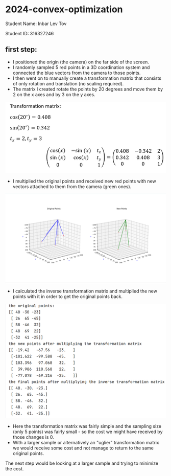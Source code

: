 # 2024-convex-optimization

Student Name: Inbar Lev Tov

Student ID: 316327246

## first step:
- I positioned the origin (the camera) on the far side of the screen.
- I randomly sampled 5 red points in a 3D coordination system and connected the blue vectors from the camera to those points.
- I then went on to manually create a transformation matrix that consists of only rotation and translation (no scaling required).
- The matrix I created rotate the points by 20 degrees and move them by 2 on the x axes and by 3 on the y axes.

![/images/transformation_matrix](/images/transformation_matrix.png)

- I multiplied the original points and received new red points with new vectors attached to them from the camera (green ones).

![/images/graph_for_first_step1](/images/graph_for_first_step1.png)

- I calculated the inverse transformation matrix and multiplied the new points with it in order to get the original points back.

![/images/results_for_first_step1](/images/results_for_first_step1.png)

- Here the transformation matrix was fairly simple and the sampling size (only 5 points) was fairly small - so the cost we might have received by those changes is 0.
- With a larger sample or alternatively an "uglier" transformation matrix we would receive some cost and not manage to return to the same original points.

The next step would be looking at a larger sample and trying to minimize the cost.